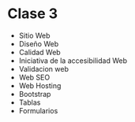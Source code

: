 # Clase 3
*  Sitio Web
*  Diseño Web
*  Calidad Web
*  Iniciativa de la accesibilidad Web
*  Validacion web
*  Web SEO
*  Web Hosting
*  Bootstrap
*  Tablas
*  Formularios



